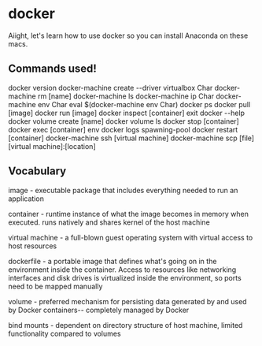 # docker
Aiight, let's learn how to use docker so you can install Anaconda on these macs. 

Commands used!
-------------
docker version
docker-machine create --driver virtualbox Char
docker-machine rm [name]
docker-machine ls
docker-machine ip Char
docker-machine env Char
eval $(docker-machine env Char)
docker ps
docker pull [image]
docker run [image]
docker inspect [container]
exit
docker --help
docker volume create [name]
docker volume ls
docker stop [container]
docker exec [container] env
docker logs spawning-pool
docker restart [container]
docker-machine ssh [virtual machine]
docker-machine scp [file] [virtual machine]:[location]
 
Vocabulary
----------
image - executable package that includes everything needed to run an application

container - runtime instance of what the image becomes in memory when executed. runs natively and shares kernel of the host machine

virtual machine - a full-blown guest operating system with virtual access to host resources

dockerfile - a portable image that defines what's going on in the environment inside the container. Access to resources like networking interfaces and disk drives is virtualized inside the environment, so ports need to be mapped manually

volume - preferred mechanism for persisting data generated by and used by Docker containers-- completely managed by Docker

bind mounts - dependent on directory structure of host machine, limited functionality compared to volumes


